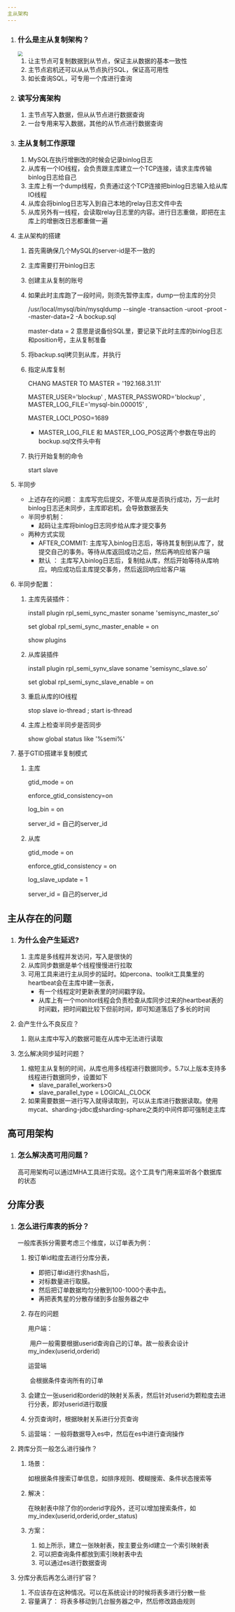 ```yaml
---
主从架构
---
```


1. ### 什么是主从复制架构？

   <img src="..\imgs\主从复制架构.png" style="zoom:67%;" />

   1. 让主节点可复制数据到从节点，保证主从数据的基本一致性
   2. 主节点宕机还可以从从节点执行SQL，保证高可用性
   3. 如长查询SQL，可专用一个库进行查询

2. ### 读写分离架构

   1. 主节点写入数据，但从从节点进行数据查询
   2. 一台专用来写入数据，其他的从节点进行数据查询

3. ### 主从复制工作原理

   1. MySQL在执行增删改的时候会记录binlog日志
   2. 从库有一个IO线程，会负责跟主库建立一个TCP连接，请求主库传输binlog日志给自己
   3. 主库上有一个dump线程，负责通过这个TCP连接把binlog日志输入给从库IO线程
   4. 从库会将binlog日志写入到自己本地的relay日志文件中去
   5. 从库另外有一线程，会读取relay日志里的内容。进行日志重做，即把在主库上的增删改日志都重做一遍

4. 主从架构的搭建

   1. 首先需确保几个MySQL的server-id是不一致的

   2. 主库需要打开binlog日志

   3. 创建主从复制的账号

   4. 如果此时主库跑了一段时间，则须先暂停主库，dump一份主库的分贝

      /usr/local/mysql/bin/mysqldump --single -transaction -uroot -proot --master-data=2 -A bockup.sql

      master-data = 2 意思是说备份SQL里，要记录下此时主库的binlog日志和position号，主从复制准备

   5. 将backup.sql拷贝到从库，并执行

   6. 指定从库复制

      CHANG MASTER TO MASTER = '192.168.31.11' 

      MASTER_USER='blockup' , MASTER_PASSWORD='blockup' , MASTER_LOG_FILE='mysql-bin.000015' , 

      MASTER_LOCI_POSO=1689

      - MASTER_LOG_FILE 和 MASTER_LOG_POS这两个参数在导出的bockup.sql文件头中有

   7. 执行开始复制的命令

      start slave

5. 半同步

   - 上述存在的问题： 主库写完后提交，不管从库是否执行成功，万一此时binlog日志还未同步，主库即宕机，会导致数据丢失
   - 半同步机制：
     - 起码让主库将binlog日志同步给从库才提交事务
   - 两种方式实现
     - AFTER_COMMIT: 主库写入binlog日志后，等待其复制到从库了，就提交自己的事务。等待从库返回成功之后，然后再响应给客户端
     - 默认 ： 主库写入binlog日志后，复制给从库，然后开始等待从库响应。响应成功后主库提交事务，然后返回响应给客户端

6. 半同步配置：

   1. 主库先装插件： 

      install plugin rpl_semi_sync_master soname 'semisync_master_so' 

      set global rpl_semi_sync_master_enable = on

      show plugins

   2. 从库装插件

      install plugin rpl_semi_synv_slave soname 'semisync_slave.so'

      set global rpl_semi_sync_slave_enable = on

   3. 重启从库的IO线程

      stop slave io-thread ; start is-thread

   4. 主库上检查半同步是否同步

      show global status like '%semi%'

7. 基于GTID搭建半复制模式

   1. 主库

      gtid_mode = on

      enforce_gtid_consistency=on

      log_bin = on

      server_id = 自己的server_id

   2. 从库

      gtid_mode = on

      enforce_gtid_consistency = on

      log_slave_update = 1

      server_id = 自己的server_id

## 主从存在的问题

1. ### 为什么会产生延迟?

   1. 主库是多线程并发访问，写入是很快的
   2. 从库同步数据是单个线程慢慢进行拉取
   3. 可用工具来进行主从同步的延时。如percona、toolkit工具集里的heartbeat会在主库中建一张表，
      - 有一个线程定时更新表里的时间戳字段。
      - 从库上有一个monitor线程会负责检查从库同步过来的heartbeat表的时间戳，把时间戳比较下但前时间，即可知道落后了多长的时间
   
2. 会产生什么不良反应？

   1. 刚从主库中写入的数据可能在从库中无法进行读取

3. 怎么解决同步延时问题？

   1. 缩短主从复制的时间，从库也用多线程进行数据同步。5.7以上版本支持多线程进行数据同步，设置如下
      - slave_parallel_workers>0
      - slave_parallel_type = LOGICAL_CLOCK
   2. 如果需要数据一进行写入就得读取到，可以从主库进行数据读取。使用mycat、sharding-jdbc或sharding-sphare之类的中间件即可强制走主库

   

## 高可用架构

1. ### 怎么解决高可用问题？

   高可用架构可以通过MHA工具进行实现。这个工具专门用来监听各个数据库的状态

   

## 分库分表

1. ### 怎么进行库表的拆分？

   一般库表拆分需要考虑三个维度，以订单表为例：

   1. 按订单id粒度去进行分库分表，

      - 即把订单id进行求hash后，
      - 对标数量进行取膜。
      - 然后把订单数据均匀分散到100-1000个表中去。
      - 再把表隽星的分散存储到多台服务器之中

   2. 存在的问题

      用户端：

      ​    用户一般需要根据userid查询自己的订单。故一般表会设计 my_index(userid,orderid)

      运营端

      ​    会根据条件查询所有的订单

   3. 会建立一张userid和orderid的映射关系表，然后针对userid为颗粒度去进行分表，即对userid进行取膜

   4. 分页查询时，根据映射关系进行分页查询

   5. 运营端： 一般将数据导入es中，然后在es中进行查询操作

2. 跨库分页一般怎么进行操作？

   1. 场景：

      如根据条件搜索订单信息，如排序规则、模糊搜索、条件状态搜索等

   2. 解决：

      在映射表中除了你的orderid字段外，还可以增加搜索条件，如my_index(userid,orderid,order_status)

   3. 方案：

      1. 如上所示，建立一张映射表，按主要业务id建立一个索引映射表
      2. 可以把查询条件都放到索引映射表中去
      3. 可以通过es进行数据查询

3. 分库分表后再怎么进行扩容？

   1. 不应该存在这种情况。可以在系统设计的时候将表多进行分散一些
   2. 容量满了： 将表多移动到几台服务器之中，然后修改路由规则
